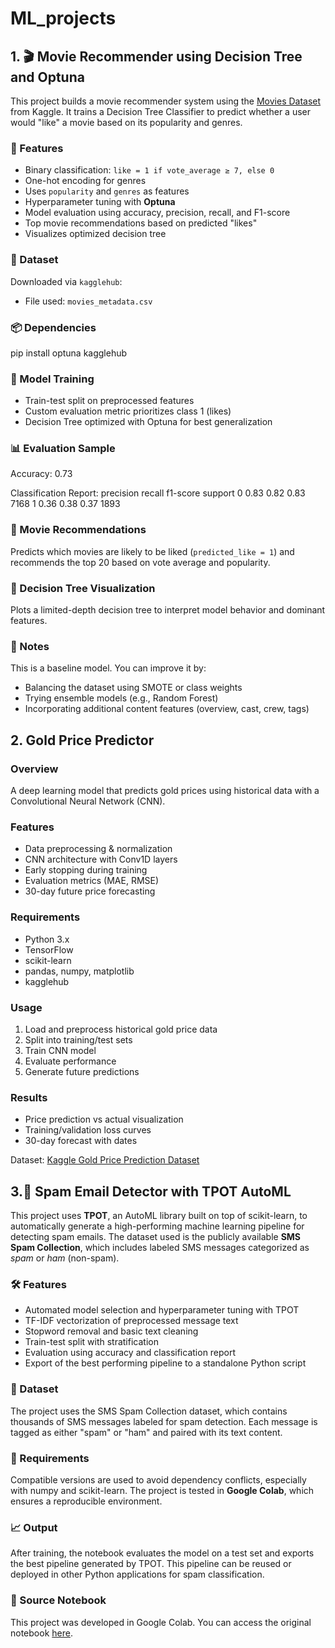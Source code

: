 # ML_projects

## 1. 🎬 Movie Recommender using Decision Tree and Optuna

This project builds a movie recommender system using the [Movies Dataset](https://www.kaggle.com/datasets/rounakbanik/the-movies-dataset) from Kaggle. It trains a Decision Tree Classifier to predict whether a user would "like" a movie based on its popularity and genres.

### 📌 Features

- Binary classification: `like = 1 if vote_average ≥ 7, else 0`
- One-hot encoding for genres
- Uses `popularity` and `genres` as features
- Hyperparameter tuning with **Optuna**
- Model evaluation using accuracy, precision, recall, and F1-score
- Top movie recommendations based on predicted "likes"
- Visualizes optimized decision tree

### 📁 Dataset

Downloaded via `kagglehub`:
- File used: `movies_metadata.csv`

### 📦 Dependencies

pip install optuna kagglehub

### 🧠 Model Training

- Train-test split on preprocessed features
- Custom evaluation metric prioritizes class 1 (likes)
- Decision Tree optimized with Optuna for best generalization

### 📊 Evaluation Sample

Accuracy: 0.73

Classification Report:
              precision    recall  f1-score   support
           0       0.83       0.82      0.83      7168
           1       0.36       0.38      0.37      1893

### 🎯 Movie Recommendations

Predicts which movies are likely to be liked (`predicted_like = 1`) and recommends the top 20 based on vote average and popularity.

### 🌳 Decision Tree Visualization

Plots a limited-depth decision tree to interpret model behavior and dominant features.

### 📌 Notes

This is a baseline model. You can improve it by:
- Balancing the dataset using SMOTE or class weights
- Trying ensemble models (e.g., Random Forest)
- Incorporating additional content features (overview, cast, crew, tags)

## 2. Gold Price Predictor  

### Overview  
A deep learning model that predicts gold prices using historical data with a Convolutional Neural Network (CNN).  

### Features  
- Data preprocessing & normalization  
- CNN architecture with Conv1D layers  
- Early stopping during training  
- Evaluation metrics (MAE, RMSE)  
- 30-day future price forecasting  

### Requirements  
- Python 3.x  
- TensorFlow  
- scikit-learn  
- pandas, numpy, matplotlib  
- kagglehub  

### Usage  
1. Load and preprocess historical gold price data  
2. Split into training/test sets  
3. Train CNN model  
4. Evaluate performance  
5. Generate future predictions  

### Results  
- Price prediction vs actual visualization  
- Training/validation loss curves  
- 30-day forecast with dates  

Dataset: [Kaggle Gold Price Prediction Dataset](https://www.kaggle.com/datasets/sid321axn/gold-price-prediction-dataset) 

## 3.📧 Spam Email Detector with TPOT AutoML

This project uses **TPOT**, an AutoML library built on top of scikit-learn, to automatically generate a high-performing machine learning pipeline for detecting spam emails. The dataset used is the publicly available **SMS Spam Collection**, which includes labeled SMS messages categorized as *spam* or *ham* (non-spam).

### 🛠 Features

- Automated model selection and hyperparameter tuning with TPOT
- TF-IDF vectorization of preprocessed message text
- Stopword removal and basic text cleaning
- Train-test split with stratification
- Evaluation using accuracy and classification report
- Export of the best performing pipeline to a standalone Python script

### 📂 Dataset

The project uses the SMS Spam Collection dataset, which contains thousands of SMS messages labeled for spam detection. Each message is tagged as either "spam" or "ham" and paired with its text content.

### 📌 Requirements

Compatible versions are used to avoid dependency conflicts, especially with numpy and scikit-learn. The project is tested in **Google Colab**, which ensures a reproducible environment.

### 📈 Output

After training, the notebook evaluates the model on a test set and exports the best pipeline generated by TPOT. This pipeline can be reused or deployed in other Python applications for spam classification.

### 🔗 Source Notebook

This project was developed in Google Colab. You can access the original notebook [here](https://colab.research.google.com/drive/17rCjbC-6Vdaxt2fJ06Pqy2-QbEdaqBzy).


